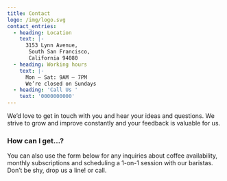 ```yaml
---
title: Contact
logo: /img/logo.svg
contact_entries:
  - heading: Location
    text: |-
      3153 Lynn Avenue,
       South San Francisco,
       California 94080
  - heading: Working hours
    text: |-
      Mon – Sat: 9AM – 7PM 
      We’re closed on Sundays
  - heading: 'Call Us '
    text: '0000000000'
---
```


We’d love to get in touch with you and hear your ideas and
questions. We strive to grow and improve constantly and your feedback
is valuable for us.

<h3 class="f4 b lh-title mb2">How can I get…?</h3>

You can also use the form below for any inquiries about coffee
availability, monthly subscriptions and scheduling a 1-on-1 session
with our baristas. Don’t be shy, drop us a line! or call.
